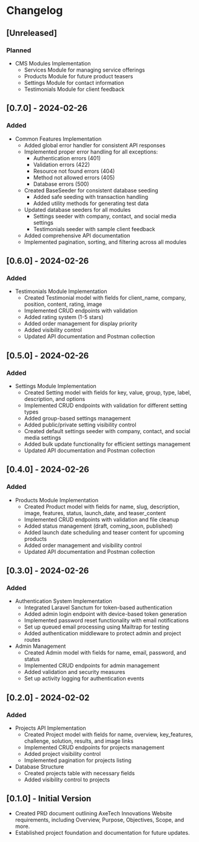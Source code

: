 # Changelog

## [Unreleased]
### Planned
- CMS Modules Implementation
  - Services Module for managing service offerings
  - Products Module for future product teasers
  - Settings Module for contact information
  - Testimonials Module for client feedback

## [0.7.0] - 2024-02-26
### Added
- Common Features Implementation
  - Added global error handler for consistent API responses
  - Implemented proper error handling for all exceptions:
    - Authentication errors (401)
    - Validation errors (422)
    - Resource not found errors (404)
    - Method not allowed errors (405)
    - Database errors (500)
  - Created BaseSeeder for consistent database seeding
    - Added safe seeding with transaction handling
    - Added utility methods for generating test data
  - Updated database seeders for all modules
    - Settings seeder with company, contact, and social media settings
    - Testimonials seeder with sample client feedback
  - Added comprehensive API documentation
  - Implemented pagination, sorting, and filtering across all modules

## [0.6.0] - 2024-02-26
### Added
- Testimonials Module Implementation
  - Created Testimonial model with fields for client_name, company, position, content, rating, image
  - Implemented CRUD endpoints with validation
  - Added rating system (1-5 stars)
  - Added order management for display priority
  - Added visibility control
  - Updated API documentation and Postman collection

## [0.5.0] - 2024-02-26
### Added
- Settings Module Implementation
  - Created Setting model with fields for key, value, group, type, label, description, and options
  - Implemented CRUD endpoints with validation for different setting types
  - Added group-based settings management
  - Added public/private setting visibility control
  - Created default settings seeder with company, contact, and social media settings
  - Added bulk update functionality for efficient settings management
  - Updated API documentation and Postman collection

## [0.4.0] - 2024-02-26
### Added
- Products Module Implementation
  - Created Product model with fields for name, slug, description, image, features, status, launch_date, and teaser_content
  - Implemented CRUD endpoints with validation and file cleanup
  - Added status management (draft, coming_soon, published)
  - Added launch date scheduling and teaser content for upcoming products
  - Added order management and visibility control
  - Updated API documentation and Postman collection

## [0.3.0] - 2024-02-26
### Added
- Authentication System Implementation
  - Integrated Laravel Sanctum for token-based authentication
  - Added admin login endpoint with device-based token generation
  - Implemented password reset functionality with email notifications
  - Set up queued email processing using Mailtrap for testing
  - Added authentication middleware to protect admin and project routes
- Admin Management
  - Created Admin model with fields for name, email, password, and status
  - Implemented CRUD endpoints for admin management
  - Added validation and security measures
  - Set up activity logging for authentication events

## [0.2.0] - 2024-02-02
### Added
- Projects API Implementation
  - Created Project model with fields for name, overview, key_features, challenge, solution, results, and image links
  - Implemented CRUD endpoints for projects management
  - Added project visibility control
  - Implemented pagination for projects listing
- Database Structure
  - Created projects table with necessary fields
  - Added visibility control to projects

## [0.1.0] - Initial Version
- Created PRD document outlining AxeTech Innovations Website requirements, including Overview, Purpose, Objectives, Scope, and more.
- Established project foundation and documentation for future updates. 